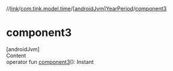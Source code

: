 //[link](../../index.md)/[com.tink.model.time](../index.md)/[[androidJvm]YearPeriod](index.md)/[component3](component3.md)



# component3  
[androidJvm]  
Content  
operator fun [component3](component3.md)(): Instant  



